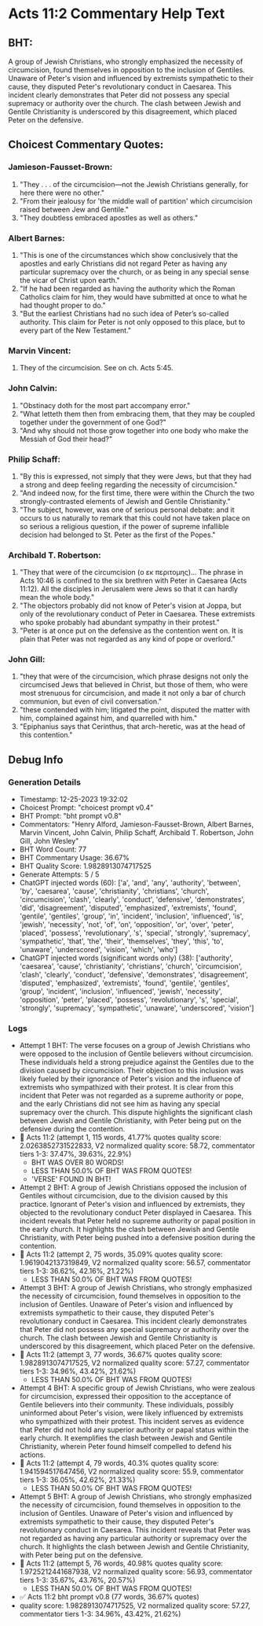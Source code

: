 # Acts 11:2 Commentary Help Text

## BHT:
A group of Jewish Christians, who strongly emphasized the necessity of circumcision, found themselves in opposition to the inclusion of Gentiles. Unaware of Peter's vision and influenced by extremists sympathetic to their cause, they disputed Peter's revolutionary conduct in Caesarea. This incident clearly demonstrates that Peter did not possess any special supremacy or authority over the church. The clash between Jewish and Gentile Christianity is underscored by this disagreement, which placed Peter on the defensive.

## Choicest Commentary Quotes:
### Jamieson-Fausset-Brown:
1. "They . . . of the circumcision—not the Jewish Christians generally, for here there were no other."
2. "From their jealousy for 'the middle wall of partition' which circumcision raised between Jew and Gentile."
3. "They doubtless embraced apostles as well as others."

### Albert Barnes:
1. "This is one of the circumstances which show conclusively that the apostles and early Christians did not regard Peter as having any particular supremacy over the church, or as being in any special sense the vicar of Christ upon earth."
2. "If he had been regarded as having the authority which the Roman Catholics claim for him, they would have submitted at once to what he had thought proper to do."
3. "But the earliest Christians had no such idea of Peter’s so-called authority. This claim for Peter is not only opposed to this place, but to every part of the New Testament."

### Marvin Vincent:
1. They of the circumcision. See on ch. Acts 5:45.


### John Calvin:
1. "Obstinacy doth for the most part accompany error."
2. "What letteth them then from embracing them, that they may be coupled together under the government of one God?"
3. "And why should not those grow together into one body who make the Messiah of God their head?"

### Philip Schaff:
1. "By this is expressed, not simply that they were Jews, but that they had a strong and deep feeling regarding the necessity of circumcision." 
2. "And indeed now, for the first time, there were within the Church the two strongly-contrasted elements of Jewish and Gentile Christianity." 
3. "The subject, however, was one of serious personal debate: and it occurs to us naturally to remark that this could not have taken place on so serious a religious question, if the power of supreme infallible decision had belonged to St. Peter as the first of the Popes."

### Archibald T. Robertson:
1. "They that were of the circumcision (ο εκ περιτομης)... The phrase in Acts 10:46 is confined to the six brethren with Peter in Caesarea (Acts 11:12). All the disciples in Jerusalem were Jews so that it can hardly mean the whole body."
2. "The objectors probably did not know of Peter's vision at Joppa, but only of the revolutionary conduct of Peter in Caesarea. These extremists who spoke probably had abundant sympathy in their protest."
3. "Peter is at once put on the defensive as the contention went on. It is plain that Peter was not regarded as any kind of pope or overlord."

### John Gill:
1. "they that were of the circumcision, which phrase designs not only the circumcised Jews that believed in Christ, but those of them, who were most strenuous for circumcision, and made it not only a bar of church communion, but even of civil conversation."
2. "these contended with him; litigated the point, disputed the matter with him, complained against him, and quarrelled with him."
3. "Epiphanius says that Cerinthus, that arch-heretic, was at the head of this contention."


## Debug Info
### Generation Details
- Timestamp: 12-25-2023 19:32:02
- Choicest Prompt: "choicest prompt v0.4"
- BHT Prompt: "bht prompt v0.8"
- Commentators: "Henry Alford, Jamieson-Fausset-Brown, Albert Barnes, Marvin Vincent, John Calvin, Philip Schaff, Archibald T. Robertson, John Gill, John Wesley"
- BHT Word Count: 77
- BHT Commentary Usage: 36.67%
- BHT Quality Score: 1.9828913074717525
- Generate Attempts: 5 / 5
- ChatGPT injected words (60):
	['a', 'and', 'any', 'authority', 'between', 'by', 'caesarea', 'cause', 'christianity', 'christians', 'church', 'circumcision', 'clash', 'clearly', 'conduct', 'defensive', 'demonstrates', 'did', 'disagreement', 'disputed', 'emphasized', 'extremists', 'found', 'gentile', 'gentiles', 'group', 'in', 'incident', 'inclusion', 'influenced', 'is', 'jewish', 'necessity', 'not', 'of', 'on', 'opposition', 'or', 'over', 'peter', 'placed', 'possess', 'revolutionary', 's', 'special', 'strongly', 'supremacy', 'sympathetic', 'that', 'the', 'their', 'themselves', 'they', 'this', 'to', 'unaware', 'underscored', 'vision', 'which', 'who']
- ChatGPT injected words (significant words only) (38):
	['authority', 'caesarea', 'cause', 'christianity', 'christians', 'church', 'circumcision', 'clash', 'clearly', 'conduct', 'defensive', 'demonstrates', 'disagreement', 'disputed', 'emphasized', 'extremists', 'found', 'gentile', 'gentiles', 'group', 'incident', 'inclusion', 'influenced', 'jewish', 'necessity', 'opposition', 'peter', 'placed', 'possess', 'revolutionary', 's', 'special', 'strongly', 'supremacy', 'sympathetic', 'unaware', 'underscored', 'vision']

### Logs
- Attempt 1 BHT: The verse focuses on a group of Jewish Christians who were opposed to the inclusion of Gentile believers without circumcision. These individuals held a strong prejudice against the Gentiles due to the division caused by circumcision. Their objection to this inclusion was likely fueled by their ignorance of Peter's vision and the influence of extremists who sympathized with their protest. It is clear from this incident that Peter was not regarded as a supreme authority or pope, and the early Christians did not see him as having any special supremacy over the church. This dispute highlights the significant clash between Jewish and Gentile Christianity, with Peter being put on the defensive during the contention.
- 🔄 Acts 11:2 (attempt 1, 115 words, 41.77% quotes quality score: 2.0263852731522833, V2 normalized quality score: 58.72, commentator tiers 1-3: 37.47%, 39.63%, 22.9%) 
	- BHT WAS OVER 80 WORDS! 
	- LESS THAN 50.0% OF BHT WAS FROM QUOTES! 
	- 'VERSE' FOUND IN BHT!
- Attempt 2 BHT: A group of Jewish Christians opposed the inclusion of Gentiles without circumcision, due to the division caused by this practice. Ignorant of Peter's vision and influenced by extremists, they objected to the revolutionary conduct Peter displayed in Caesarea. This incident reveals that Peter held no supreme authority or papal position in the early church. It highlights the clash between Jewish and Gentile Christianity, with Peter being pushed into a defensive position during the contention.
- 🔄 Acts 11:2 (attempt 2, 75 words, 35.09% quotes quality score: 1.9619042137319849, V2 normalized quality score: 56.57, commentator tiers 1-3: 36.62%, 42.16%, 21.22%) 
	- LESS THAN 50.0% OF BHT WAS FROM QUOTES!
- Attempt 3 BHT: A group of Jewish Christians, who strongly emphasized the necessity of circumcision, found themselves in opposition to the inclusion of Gentiles. Unaware of Peter's vision and influenced by extremists sympathetic to their cause, they disputed Peter's revolutionary conduct in Caesarea. This incident clearly demonstrates that Peter did not possess any special supremacy or authority over the church. The clash between Jewish and Gentile Christianity is underscored by this disagreement, which placed Peter on the defensive.
- 🔄 Acts 11:2 (attempt 3, 77 words, 36.67% quotes quality score: 1.9828913074717525, V2 normalized quality score: 57.27, commentator tiers 1-3: 34.96%, 43.42%, 21.62%) 
	- LESS THAN 50.0% OF BHT WAS FROM QUOTES!
- Attempt 4 BHT: A specific group of Jewish Christians, who were zealous for circumcision, expressed their opposition to the acceptance of Gentile believers into their community. These individuals, possibly uninformed about Peter's vision, were likely influenced by extremists who sympathized with their protest. This incident serves as evidence that Peter did not hold any superior authority or papal status within the early church. It exemplifies the clash between Jewish and Gentile Christianity, wherein Peter found himself compelled to defend his actions.
- 🔄 Acts 11:2 (attempt 4, 79 words, 40.3% quotes quality score: 1.941594517647456, V2 normalized quality score: 55.9, commentator tiers 1-3: 36.05%, 42.62%, 21.33%) 
	- LESS THAN 50.0% OF BHT WAS FROM QUOTES!
- Attempt 5 BHT: A group of Jewish Christians, who strongly emphasized the necessity of circumcision, found themselves in opposition to the inclusion of Gentiles. Unaware of Peter's vision and influenced by extremists sympathetic to their cause, they disputed Peter's revolutionary conduct in Caesarea. This incident reveals that Peter was not regarded as having any particular authority or supremacy over the church. It highlights the clash between Jewish and Gentile Christianity, with Peter being put on the defensive.
- 🔄 Acts 11:2 (attempt 5, 76 words, 40.98% quotes quality score: 1.9725212441687938, V2 normalized quality score: 56.93, commentator tiers 1-3: 35.67%, 43.76%, 20.57%) 
	- LESS THAN 50.0% OF BHT WAS FROM QUOTES!
- ✅ Acts 11:2 bht prompt v0.8 (77 words, 36.67% quotes)
- quality score: 1.9828913074717525, V2 normalized quality score: 57.27, commentator tiers 1-3: 34.96%, 43.42%, 21.62%)